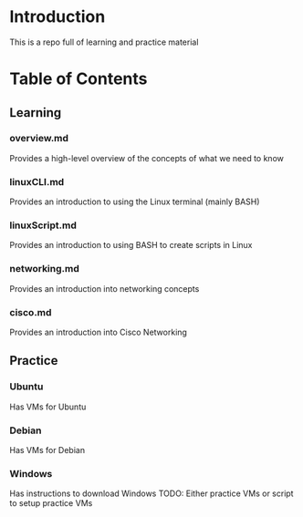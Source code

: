 # Introduction
This is a repo full of learning and practice material

# Table of Contents
## Learning
### overview.md
Provides a high-level overview of the concepts of what we need to know

### linuxCLI.md
Provides an introduction to using the Linux terminal (mainly BASH)

### linuxScript.md
Provides an introduction to using BASH to create scripts in Linux

### networking.md
Provides an introduction into networking concepts

### cisco.md
Provides an introduction into Cisco Networking

## Practice
### Ubuntu
Has VMs for Ubuntu

### Debian
Has VMs for Debian

### Windows
Has instructions to download Windows
TODO: Either practice VMs or script to setup practice VMs
